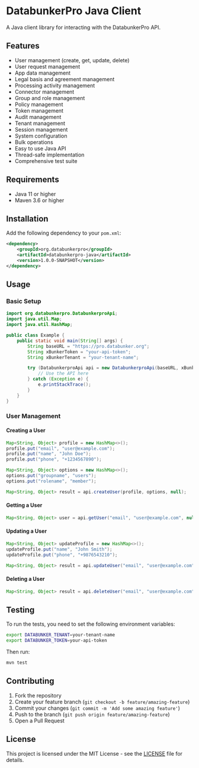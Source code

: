 # DatabunkerPro Java Client

A Java client library for interacting with the DatabunkerPro API.

## Features

- User management (create, get, update, delete)
- User request management
- App data management
- Legal basis and agreement management
- Processing activity management
- Connector management
- Group and role management
- Policy management
- Token management
- Audit management
- Tenant management
- Session management
- System configuration
- Bulk operations
- Easy to use Java API
- Thread-safe implementation
- Comprehensive test suite

## Requirements

- Java 11 or higher
- Maven 3.6 or higher

## Installation

Add the following dependency to your `pom.xml`:

```xml
<dependency>
    <groupId>org.databunkerpro</groupId>
    <artifactId>databunkerpro-java</artifactId>
    <version>1.0.0-SNAPSHOT</version>
</dependency>
```

## Usage

### Basic Setup

```java
import org.databunkerpro.DatabunkerproApi;
import java.util.Map;
import java.util.HashMap;

public class Example {
    public static void main(String[] args) {
        String baseURL = "https://pro.databunker.org";
        String xBunkerToken = "your-api-token";
        String xBunkerTenant = "your-tenant-name";

        try (DatabunkerproApi api = new DatabunkerproApi(baseURL, xBunkerToken, xBunkerTenant)) {
            // Use the API here
        } catch (Exception e) {
            e.printStackTrace();
        }
    }
}
```

### User Management

#### Creating a User

```java
Map<String, Object> profile = new HashMap<>();
profile.put("email", "user@example.com");
profile.put("name", "John Doe");
profile.put("phone", "+1234567890");

Map<String, Object> options = new HashMap<>();
options.put("groupname", "users");
options.put("rolename", "member");

Map<String, Object> result = api.createUser(profile, options, null);
```

#### Getting a User

```java
Map<String, Object> user = api.getUser("email", "user@example.com", null);
```

#### Updating a User

```java
Map<String, Object> updateProfile = new HashMap<>();
updateProfile.put("name", "John Smith");
updateProfile.put("phone", "+9876543210");

Map<String, Object> result = api.updateUser("email", "user@example.com", updateProfile, null);
```

#### Deleting a User

```java
Map<String, Object> result = api.deleteUser("email", "user@example.com", null);
```

## Testing

To run the tests, you need to set the following environment variables:

```bash
export DATABUNKER_TENANT=your-tenant-name
export DATABUNKER_TOKEN=your-api-token
```

Then run:

```bash
mvn test
```

## Contributing

1. Fork the repository
2. Create your feature branch (`git checkout -b feature/amazing-feature`)
3. Commit your changes (`git commit -m 'Add some amazing feature'`)
4. Push to the branch (`git push origin feature/amazing-feature`)
5. Open a Pull Request

## License

This project is licensed under the MIT License - see the [LICENSE](LICENSE) file for details.
